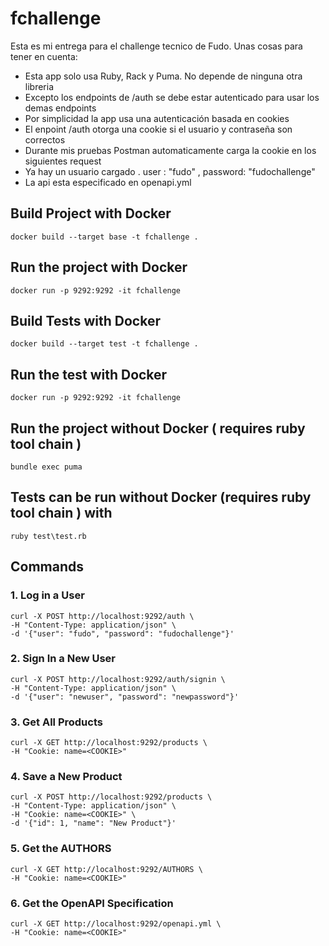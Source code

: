 # fchallenge

Esta es mi entrega para el challenge tecnico de Fudo. Unas cosas para tener en cuenta:

- Esta app solo usa Ruby, Rack y Puma. No depende de ninguna otra libreria
- Excepto los endpoints de /auth se debe estar autenticado para usar los demas endpoints
- Por simplicidad la app usa una autenticación basada en cookies
- El enpoint /auth otorga una cookie si el usuario y contraseña son correctos
- Durante mis pruebas Postman automaticamente carga la cookie en los siguientes request
- Ya hay un usuario cargado . user : "fudo" , password: "fudochallenge"
- La api esta especificado en openapi.yml

## Build Project with Docker

```
docker build --target base -t fchallenge .

```

## Run the project with Docker

``` 
docker run -p 9292:9292 -it fchallenge

```

## Build Tests with Docker

```
docker build --target test -t fchallenge .

```

## Run the test with Docker

``` 
docker run -p 9292:9292 -it fchallenge

```

## Run the project without Docker ( requires ruby tool chain )

``` 
bundle exec puma

```

## Tests can be run without Docker (requires ruby tool chain )  with

```
ruby test\test.rb

```

## Commands

### 1. Log in a User

``` 
curl -X POST http://localhost:9292/auth \
-H "Content-Type: application/json" \
-d '{"user": "fudo", "password": "fudochallenge"}'
```

### 2. Sign In a New User

```
curl -X POST http://localhost:9292/auth/signin \
-H "Content-Type: application/json" \
-d '{"user": "newuser", "password": "newpassword"}'

```

### 3. Get All Products

```
curl -X GET http://localhost:9292/products \
-H "Cookie: name=<COOKIE>"
```

### 4. Save a New Product

```
curl -X POST http://localhost:9292/products \
-H "Content-Type: application/json" \
-H "Cookie: name=<COOKIE>" \
-d '{"id": 1, "name": "New Product"}'

```

### 5. Get the AUTHORS 

```
curl -X GET http://localhost:9292/AUTHORS \
-H "Cookie: name=<COOKIE>"

```

### 6. Get the OpenAPI Specification


```
curl -X GET http://localhost:9292/openapi.yml \
-H "Cookie: name=<COOKIE>"

```